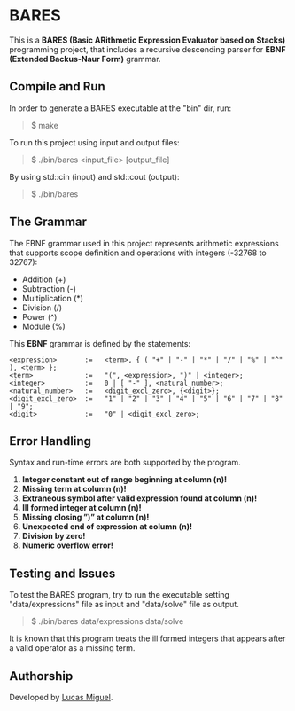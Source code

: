 # BARES

This is a **BARES (Basic ARithmetic Expression Evaluator based on Stacks)** programming project, that includes a recursive descending parser for **EBNF (Extended Backus-Naur Form)** grammar.

## Compile and Run

In order to generate a BARES executable at the "bin" dir, run:
> $ make

To run this project using input and output files:
> $ ./bin/bares <input_file> [output_file]

By using std::cin (input) and std::cout (output):
> $ ./bin/bares


## The Grammar

The EBNF grammar used in this project represents arithmetic expressions that supports scope definition and operations with integers (-32768 to 32767):

<ul>
	<li>Addition (+)</li>
	<li>Subtraction (-)</li>
	<li>Multiplication (*)</li>
	<li>Division (/)</li>
	<li>Power (^)</li>
	<li>Module (%)</li>
</ul>


This **EBNF** grammar is defined by the statements: 

    <expression>       :=   <term>, { ( "+" | "-" | "*" | "/" | "%" | "^" ), <term> };
    <term>             :=   "(", <expression>, ")" | <integer>;
    <integer>          :=   0 | [ "-" ], <natural_number>;
    <natural_number>   :=   <digit_excl_zero>, {<digit>};
    <digit_excl_zero>  :=   "1" | "2" | "3" | "4" | "5" | "6" | "7" | "8" | "9";
    <digit>            :=   "0" | <digit_excl_zero>;


## Error Handling

Syntax and run-time errors are both supported by the program.

1. **Integer constant out of range beginning at column (n)!**
2. **Missing term at column (n)!**
3. **Extraneous symbol after valid expression found at column (n)!**
4. **Ill formed integer at column (n)!**
5. **Missing closing ”)” at column (n)!**
6. **Unexpected end of expression at column (n)!**
7. **Division by zero!**
8. **Numeric overflow error!**

## Testing and Issues

To test the BARES program, try to run the executable setting  "data/expressions" file as input and "data/solve" file as output.
> $ ./bin/bares data/expressions data/solve

It is known that this program treats the  ill formed integers that appears after a valid operator as a missing term.

## Authorship

Developed by [Lucas Miguel](https://github.com/luscasmm).
